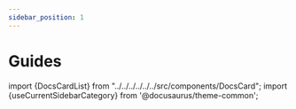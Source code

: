 ```yaml
---
sidebar_position: 1
---
```


# Guides

import {DocsCardList} from "../../../../../../src/components/DocsCard";
import {useCurrentSidebarCategory} from '@docusaurus/theme-common';

<DocsCardList list={useCurrentSidebarCategory().items} />